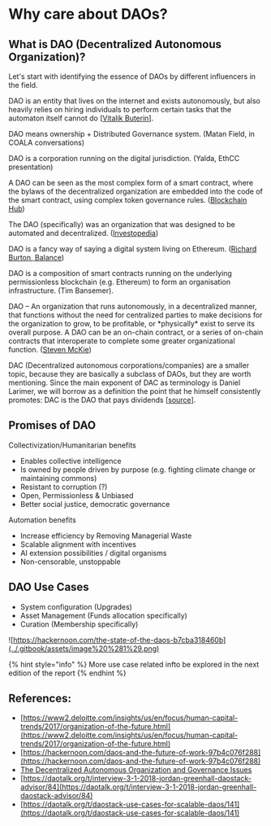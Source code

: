 # Why care about DAOs?

## What is DAO \(Decentralized Autonomous Organization\)?

Let's start with identifying the essence of DAOs by different influencers in the field.

DAO is an entity that lives on the internet and exists autonomously, but also heavily relies on hiring individuals to perform certain tasks that the automaton itself cannot do \[[Vitalik Buterin](https://blog.ethereum.org/2014/05/06/daos-dacs-das-and-more-an-incomplete-terminology-guide/)\].

DAO means ownership + Distributed Governance system. \(Matan Field, in COALA conversations\)

DAO is a corporation running on the digital jurisdiction. \(Yalda, EthCC presentation\)

A DAO can be seen as the most complex form of a smart contract, where the bylaws of the decentralized organization are embedded into the code of the smart contract, using complex token governance rules. \([Blockchain Hub](https://blockchainhub.net/dao-decentralized-autonomous-organization/)\)

The DAO \(specifically\) was an organization that was designed to be automated and decentralized. \([Investopedia](https://www.investopedia.com/tech/what-dao/)\)

DAO is a fancy way of saying a digital system living on Ethereum. \([Richard Burton, Balance](https://medium.com/balance-io/why-open-source-finance-will-win-a1f3a61544c2)\)

DAO is a composition of smart contracts running on the underlying permissionless blockchain \(e.g. Ethereum\) to form an organisation infrastructure. \(Tim Bansemer\).

DAO – An organization that runs autonomously, in a decentralized manner, that functions without the need for centralized parties to make decisions for the organization to grow, to be profitable, or \*physically\* exist to serve its overall purpose. A DAO can be an on-chain contract, or a series of on-chain contracts that interoperate to complete some greater organizational function. \([Steven McKie](https://medium.com/amentum/the-year-of-the-dao-comeback-9c888b44980)\)

DAC \(Decentralized autonomous corporations/companies\) are a smaller topic, because they are basically a subclass of DAOs, but they are worth mentioning. Since the main exponent of DAC as terminology is Daniel Larimer, we will borrow as a definition the point that he himself consistently promotes: DAC is the DAO that pays dividends \[[source](https://blog.ethereum.org/2014/05/06/daos-dacs-das-and-more-an-incomplete-terminology-guide/)\]. 

## Promises of DAO

Collectivization/Humanitarian benefits

* Enables collective intelligence
* Is owned by people driven by purpose \(e.g. fighting climate change or maintaining commons\)
* Resistant to corruption \(?\)
* Open, Permissionless & Unbiased
* Better social justice, democratic governance

Automation benefits

* Increase efficiency by Removing Managerial Waste
* Scalable alignment with incentives
* AI extension possibilities / digital organisms
* Non-censorable, unstoppable 

## DAO Use Cases

* System configuration \(Upgrades\)
* Asset Management \(Funds allocation specifically\)
* Curation \(Membership specifically\)

![https://hackernoon.com/the-state-of-the-daos-b7cba318460b](../.gitbook/assets/image%20%281%29.png)

{% hint style="info" %}
More use case related infto be explored in the next edition of the report
{% endhint %}

## References:

* [https://www2.deloitte.com/insights/us/en/focus/human-capital-trends/2017/organization-of-the-future.html](https://www2.deloitte.com/insights/us/en/focus/human-capital-trends/2017/organization-of-the-future.html)
* [https://hackernoon.com/daos-and-the-future-of-work-97b4c076f288](https://hackernoon.com/daos-and-the-future-of-work-97b4c076f288)
* [The Decentralized Autonomous Organization and Governance Issues](https://poseidon01.ssrn.com/delivery.php?ID=874121115073065002015115115111083029117043064003031030025127073026002089014105115122122049008101104109008000027073023116065112040060087061002004004020112069123109072057062022125014021085094064025010101106024001116093073021019029080016023075123006004105&EXT=pdf)
* [https://daotalk.org/t/interview-3-1-2018-jordan-greenhall-daostack-advisor/84](https://daotalk.org/t/interview-3-1-2018-jordan-greenhall-daostack-advisor/84)
* [https://daotalk.org/t/daostack-use-cases-for-scalable-daos/141](https://daotalk.org/t/daostack-use-cases-for-scalable-daos/141)


